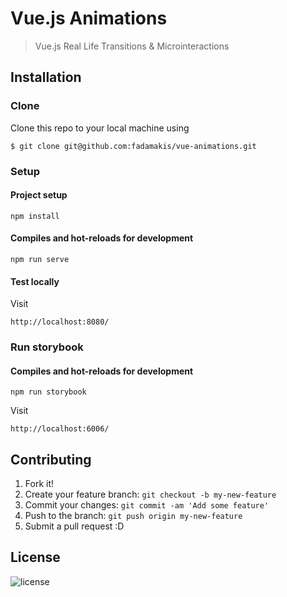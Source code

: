 # Vue.js Animations

> Vue.js Real Life Transitions &amp; Microinteractions

## Installation

### Clone

 Clone this repo to your local machine using 

```shell
$ git clone git@github.com:fadamakis/vue-animations.git
```

### Setup

#### Project setup
```
npm install
```

#### Compiles and hot-reloads for development
```
npm run serve
```

#### Test locally
Visit 
```
http://localhost:8080/
```


### Run storybook

#### Compiles and hot-reloads for development
```
npm run storybook
```
Visit 
```
http://localhost:6006/
```
## Contributing

1. Fork it!
2. Create your feature branch: `git checkout -b my-new-feature`
3. Commit your changes: `git commit -am 'Add some feature'`
4. Push to the branch: `git push origin my-new-feature`
5. Submit a pull request :D


## License 

![license](https://img.shields.io/github/license/DAVFoundation/captain-n3m0.svg?style=flat-square)